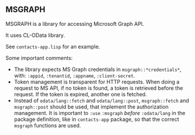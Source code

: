 ## MSGRAPH

MSGRAPH is a library for accessing Microsoft Graph API.

It uses CL-OData library.

See `contacts-app.lisp` for an example.

Some important comments:

* The library expects MS Graph credentials in `msgraph::*credentials*`, with: `:appid`, `:tenantid`, `:appname`, `:client-secret`.
* Token management is transparent for HTTP requests. When doing a request to MS API, if no token is found, a token is retrieved before the request. If the token is expired, another one is fetched.
* Instead of `odata/lang::fetch` and `odata/lang::post`, `msgraph::fetch` and `msgraph::post` should be used, that implement the authorization management. It is important to `:use` `:msgraph` *before* `:odata/lang` in the package definition, like in `contacts-app` package, so that the correct `msgraph` functions are used.
